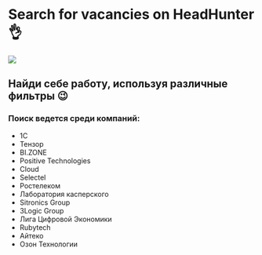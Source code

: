 <h1>Search for vacancies on HeadHunter👌</h1>
<img src="https://www.highamferrers-tc.gov.uk/images/1564363/large.jpg">
<h2>Найди себе работу, используя различные фильтры 😉</h2>
<h3>Поиск ведется среди компаний:</h3>

+ 1C
+ Тензор
+ BI.ZONE
+ Positive Technologies
+ Cloud
+ Selectel
+ Ростелеком
+ Лаборатория касперского
+ Sitronics Group
+ 3Logic Group
+ Лига Цифровой Экономики
+ Rubytech
+ Айтеко
+ Озон Технологии
